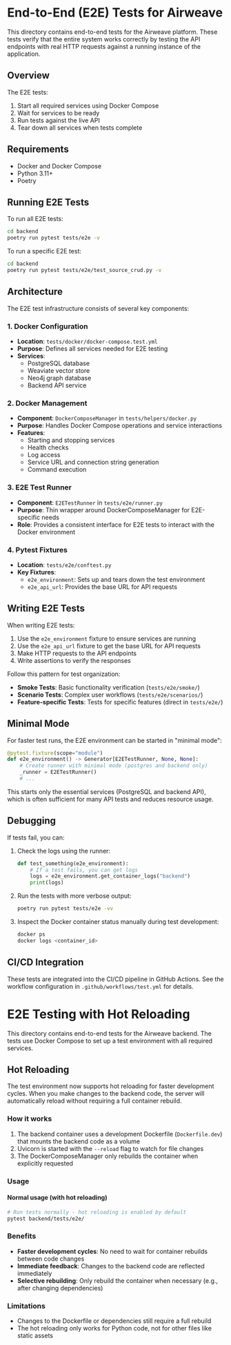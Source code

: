 # End-to-End (E2E) Tests for Airweave

This directory contains end-to-end tests for the Airweave platform. These tests verify that the entire system works correctly by testing the API endpoints with real HTTP requests against a running instance of the application.

## Overview

The E2E tests:

1. Start all required services using Docker Compose
2. Wait for services to be ready
3. Run tests against the live API
4. Tear down all services when tests complete

## Requirements

- Docker and Docker Compose
- Python 3.11+
- Poetry

## Running E2E Tests

To run all E2E tests:

```bash
cd backend
poetry run pytest tests/e2e -v
```

To run a specific E2E test:

```bash
cd backend
poetry run pytest tests/e2e/test_source_crud.py -v
```

## Architecture

The E2E test infrastructure consists of several key components:

### 1. Docker Configuration

- **Location**: `tests/docker/docker-compose.test.yml`
- **Purpose**: Defines all services needed for E2E testing
- **Services**:
  - PostgreSQL database
  - Weaviate vector store
  - Neo4j graph database
  - Backend API service

### 2. Docker Management

- **Component**: `DockerComposeManager` in `tests/helpers/docker.py`
- **Purpose**: Handles Docker Compose operations and service interactions
- **Features**:
  - Starting and stopping services
  - Health checks
  - Log access
  - Service URL and connection string generation
  - Command execution

### 3. E2E Test Runner

- **Component**: `E2ETestRunner` in `tests/e2e/runner.py`
- **Purpose**: Thin wrapper around DockerComposeManager for E2E-specific needs
- **Role**: Provides a consistent interface for E2E tests to interact with the Docker environment

### 4. Pytest Fixtures

- **Location**: `tests/e2e/conftest.py`
- **Key Fixtures**:
  - `e2e_environment`: Sets up and tears down the test environment
  - `e2e_api_url`: Provides the base URL for API requests

## Writing E2E Tests

When writing E2E tests:

1. Use the `e2e_environment` fixture to ensure services are running
2. Use the `e2e_api_url` fixture to get the base URL for API requests
3. Make HTTP requests to the API endpoints
4. Write assertions to verify the responses

Follow this pattern for test organization:

- **Smoke Tests**: Basic functionality verification (`tests/e2e/smoke/`)
- **Scenario Tests**: Complex user workflows (`tests/e2e/scenarios/`)
- **Feature-specific Tests**: Tests for specific features (direct in `tests/e2e/`)

## Minimal Mode

For faster test runs, the E2E environment can be started in "minimal mode":

```python
@pytest.fixture(scope="module")
def e2e_environment() -> Generator[E2ETestRunner, None, None]:
    # Create runner with minimal mode (postgres and backend only)
    _runner = E2ETestRunner()
    # ...
```

This starts only the essential services (PostgreSQL and backend API), which is often sufficient for many API tests and reduces resource usage.

## Debugging

If tests fail, you can:

1. Check the logs using the runner:
   ```python
   def test_something(e2e_environment):
       # If a test fails, you can get logs
       logs = e2e_environment.get_container_logs("backend")
       print(logs)
   ```

2. Run the tests with more verbose output:
   ```bash
   poetry run pytest tests/e2e -vv
   ```

3. Inspect the Docker container status manually during test development:
   ```bash
   docker ps
   docker logs <container_id>
   ```

## CI/CD Integration

These tests are integrated into the CI/CD pipeline in GitHub Actions. See the workflow configuration in `.github/workflows/test.yml` for details.

# E2E Testing with Hot Reloading

This directory contains end-to-end tests for the Airweave backend. The tests use Docker Compose to set up a test environment with all required services.

## Hot Reloading

The test environment now supports hot reloading for faster development cycles. When you make changes to the backend code, the server will automatically reload without requiring a full container rebuild.

### How it works

1. The backend container uses a development Dockerfile (`Dockerfile.dev`) that mounts the backend code as a volume
2. Uvicorn is started with the `--reload` flag to watch for file changes
3. The DockerComposeManager only rebuilds the container when explicitly requested

### Usage

#### Normal usage (with hot reloading)

```bash
# Run tests normally - hot reloading is enabled by default
pytest backend/tests/e2e/
```
### Benefits

- **Faster development cycles**: No need to wait for container rebuilds between code changes
- **Immediate feedback**: Changes to the backend code are reflected immediately
- **Selective rebuilding**: Only rebuild the container when necessary (e.g., after changing dependencies)

### Limitations

- Changes to the Dockerfile or dependencies still require a full rebuild
- The hot reloading only works for Python code, not for other files like static assets
